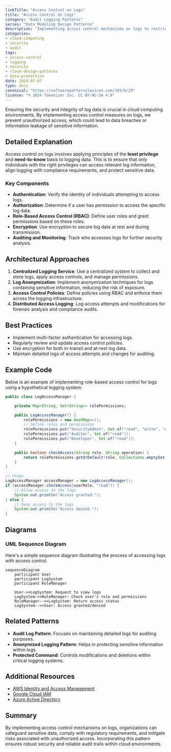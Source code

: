 ```yaml
---
linkTitle: "Access Control on Logs"
title: "Access Control on Logs"
category: "Audit Logging Patterns"
series: "Data Modeling Design Patterns"
description: "Implementing access control mechanisms on logs to restrict and manage who can view or modify them, protecting sensitive information."
categories:
- cloud-computing
- security
- audit
tags:
- access-control
- logging
- security
- cloud-design-patterns
- data-protection
date: 2024-07-07
type: docs
canonical: "https://softwarepatternslexicon.com/103/6/29"
license: "© 2024 Tokenizer Inc. CC BY-NC-SA 4.0"
---
```



Ensuring the security and integrity of log data is crucial in cloud computing environments. By implementing access control measures on logs, we prevent unauthorized access, which could lead to data breaches or information leakage of sensitive information.

## Detailed Explanation

Access control on logs involves applying principles of the **least privilege** and **need-to-know** basis to logging data. This is to ensure that only individuals with the right privileges can access relevant log information, align logging with compliance requirements, and protect sensitive data.

### Key Components
- **Authentication**: Verify the identity of individuals attempting to access logs.
- **Authorization**: Determine if a user has permission to access the specific log data.
- **Role-Based Access Control (RBAC)**: Define user roles and grant permissions based on these roles.
- **Encryption**: Use encryption to secure log data at rest and during transmission.
- **Auditing and Monitoring**: Track who accesses logs for further security analysis.

## Architectural Approaches

1. **Centralized Logging Service**: Use a centralized system to collect and store logs, apply access controls, and manage permissions.
2. **Log Anonymization**: Implement anonymization techniques for logs containing sensitive information, reducing the risk of exposure.
3. **Access Control Policies**: Define policies using RBAC and enforce them across the logging infrastructure.
4. **Distributed Access Logging**: Log access attempts and modifications for forensic analysis and compliance audits.

## Best Practices

- Implement multi-factor authentication for accessing logs.
- Regularly review and update access control policies.
- Use encryption for both in-transit and at-rest log data.
- Maintain detailed logs of access attempts and changes for auditing.

## Example Code
Below is an example of implementing role-based access control for logs using a hypothetical logging system:

```java
public class LogAccessManager {

    private Map<String, Set<String>> rolePermissions;

    public LogAccessManager() {
        rolePermissions = new HashMap<>();
        // Define roles and permissions
        rolePermissions.put("SecurityAdmin", Set.of("read", "write", "delete"));
        rolePermissions.put("Auditor", Set.of("read"));
        rolePermissions.put("Developer", Set.of("read"));
    }

    public boolean checkAccess(String role, String operation) {
        return rolePermissions.getOrDefault(role, Collections.emptySet()).contains(operation);
    }
}

// Usage
LogAccessManager accessManager = new LogAccessManager();
if (accessManager.checkAccess(userRole, "read")) {
    // Allow access to the logs
    System.out.println("Access granted.");
} else {
    // Deny access to the logs
    System.out.println("Access denied.");
}
```

## Diagrams

### UML Sequence Diagram
Here's a simple sequence diagram illustrating the process of accessing logs with access control.

```mermaid
sequenceDiagram
    participant User
    participant LogSystem
    participant RoleManager

    User->>LogSystem: Request to view logs
    LogSystem->>RoleManager: Check user's role and permissions
    RoleManager-->>LogSystem: Return access status
    LogSystem-->>User: Access granted/denied
```

## Related Patterns

- **Audit Log Pattern**: Focuses on maintaining detailed logs for auditing purposes.
- **Anonymized Logging Pattern**: Helps in protecting sensitive information within logs.
- **Protected Command**: Controls modifications and deletions within critical logging systems.

## Additional Resources

- [AWS Identity and Access Management](https://aws.amazon.com/iam/)
- [Google Cloud IAM](https://cloud.google.com/iam)
- [Azure Active Directory](https://azure.microsoft.com/en-us/services/active-directory/)

## Summary

By implementing access control mechanisms on logs, organizations can safeguard sensitive data, comply with regulatory requirements, and mitigate risks associated with unauthorized access. Incorporating this pattern ensures robust security and reliable audit trails within cloud environments.
